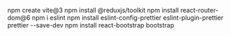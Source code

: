 npm create vite@3
npm install @reduxjs/toolkit
npm install react-router-dom@6
npm i eslint
npm install eslint-config-prettier eslint-plugin-prettier prettier --save-dev
npm install react-bootstrap bootstrap
